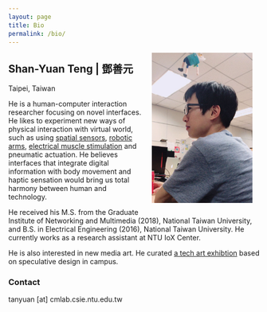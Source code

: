 ```yaml
---
layout: page
title: Bio
permalink: /bio/
---
```


<img style="float: right; padding: 0 1em 1em 1em" width="40%" max-width="100%"  src="/assets/profile_photo.jpg">

## Shan-Yuan Teng | 鄧善元

<span class="note">Taipei, Taiwan</span>

He is a human-computer interaction researcher focusing on novel interfaces. He likes to experiment new ways of physical interaction with virtual world, such as using [spatial sensors](/projects/wayout), [robotic arms](/projects/stylus),  [electrical muscle stimulation](/projects/emsairguitar) and pneumatic actuation. He believes interfaces that integrate digital information with body movement and haptic sensation would bring us total harmony between human and technology.

He received his M.S. from the Graduate Institute of Networking and Multimedia (2018), National Taiwan University, and B.S. in Electrical Engineering (2016), National Taiwan University. He currently works as a research assistant at NTU IoX Center.

He is also interested in new media art. He curated [a tech art exhibtion](/projects/speculative-ntu) based on speculative design in campus.

### Contact

tanyuan [at] cmlab.csie.ntu.edu.tw
